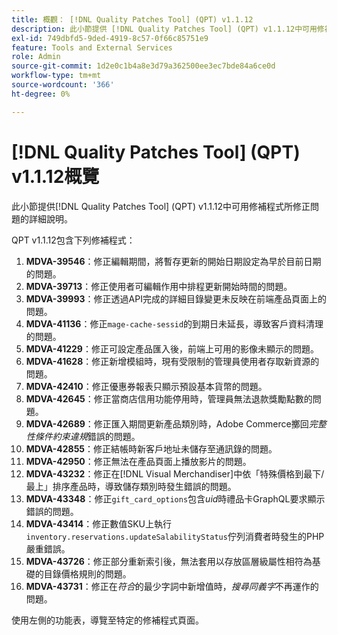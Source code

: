 ```yaml
---
title: 概觀： [!DNL Quality Patches Tool] (QPT) v1.1.12
description: 此小節提供 [!DNL Quality Patches Tool] (QPT) v1.1.12中可用修補程式所修正問題的詳細說明。
exl-id: 749dbfd5-9ded-4919-8c57-0f66c85751e9
feature: Tools and External Services
role: Admin
source-git-commit: 1d2e0c1b4a8e3d79a362500ee3ec7bde84a6ce0d
workflow-type: tm+mt
source-wordcount: '366'
ht-degree: 0%

---
```


# [!DNL Quality Patches Tool] (QPT) v1.1.12概覽

此小節提供[!DNL Quality Patches Tool] (QPT) v1.1.12中可用修補程式所修正問題的詳細說明。

QPT v1.1.12包含下列修補程式：

1. **MDVA-39546**：修正編輯期間，將暫存更新的開始日期設定為早於目前日期的問題。
1. **MDVA-39713**：修正使用者可編輯作用中排程更新開始時間的問題。
1. **MDVA-39993**：修正透過API完成的詳細目錄變更未反映在前端產品頁面上的問題。
1. **MDVA-41136**：修正`mage-cache-sessid`的到期日未延長，導致客戶資料清理的問題。
1. **MDVA-41229**：修正可設定產品匯入後，前端上可用的影像未顯示的問題。
1. **MDVA-41628**：修正新增模組時，現有受限制的管理員使用者存取新資源的問題。
1. **MDVA-42410**：修正優惠券報表只顯示預設基本貨幣的問題。
1. **MDVA-42645**：修正當商店信用功能停用時，管理員無法退款獎勵點數的問題。
1. **MDVA-42689**：修正匯入期間更新產品類別時，Adobe Commerce擲回&#x200B;*完整性條件約束違規*&#x200B;錯誤的問題。
1. **MDVA-42855**：修正結帳時新客戶地址未儲存至通訊錄的問題。
1. **MDVA-42950**：修正無法在產品頁面上播放影片的問題。
1. **MDVA-43232**：修正在[!DNL Visual Merchandiser]中依「特殊價格到最下/最上」排序產品時，導致儲存類別時發生錯誤的問題。
1. **MDVA-43348**：修正`gift_card_options`包含&#x200B;*uid*&#x200B;時禮品卡GraphQL要求顯示錯誤的問題。
1. **MDVA-43414**：修正數值SKU上執行`inventory.reservations.updateSalabilityStatus`佇列消費者時發生的PHP嚴重錯誤。
1. **MDVA-43726**：修正部分重新索引後，無法套用以存放區層級屬性相符為基礎的目錄價格規則的問題。
1. **MDVA-43731**：修正在&#x200B;*符合*&#x200B;的最少字詞中新增值時，*搜尋同義字*&#x200B;不再運作的問題。

使用左側的功能表，導覽至特定的修補程式頁面。
